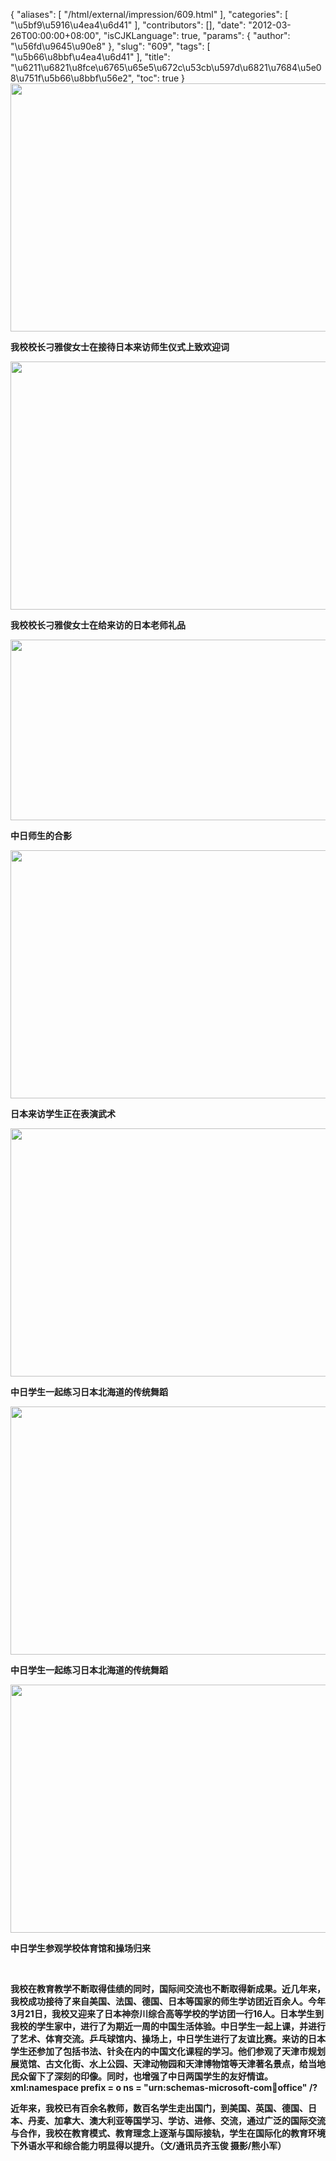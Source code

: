 {
    "aliases": [
        "/html/external/impression/609.html"
    ],
    "categories": [
        "\u5bf9\u5916\u4ea4\u6d41"
    ],
    "contributors": [],
    "date": "2012-03-26T00:00:00+08:00",
    "isCJKLanguage": true,
    "params": {
        "author": "\u56fd\u9645\u90e8"
    },
    "slug": "609",
    "tags": [
        "\u5b66\u8bbf\u4ea4\u6d41"
    ],
    "title": "\u6211\u6821\u8fce\u6765\u65e5\u672c\u53cb\u597d\u6821\u7684\u5e08\u751f\u5b66\u8bbf\u56e2",
    "toc": true
}
**<img
    src="https://cdn.tfls.online/mirror/full/3e96b3cfa0de678358ceb35a395c195eebed4729.jpg"
    style="display:block;margin-left:auto;margin-right:auto;"
    decoding="async"
    fetchpriority="auto"
    loading="lazy"
    height="397"
    width="600"
/>**

**我校校长刁雅俊女士在接待日本来访师生仪式上致欢迎词**

**<img
    src="https://cdn.tfls.online/mirror/full/4bf907d84dab1f2a7e37925b1b8f2136265b992b.jpg"
    style="display:block;margin-left:auto;margin-right:auto;"
    decoding="async"
    fetchpriority="auto"
    loading="lazy"
    height="397"
    width="600"
/>**

**我校校长刁雅俊女士在给来访的日本老师礼品**

**<img
    src="https://cdn.tfls.online/mirror/full/705ebb84d30ce4e1b0a86b493646b4d5fbf4dece.jpg"
    style="display:block;margin-left:auto;margin-right:auto;"
    decoding="async"
    fetchpriority="auto"
    loading="lazy"
    height="289"
    width="600"
/>**

**中日师生的合影**

**<img
    src="https://cdn.tfls.online/mirror/full/cbcee26d42a7183d1e029c57dac5f150ff515a81.jpg"
    style="display:block;margin-left:auto;margin-right:auto;"
    decoding="async"
    fetchpriority="auto"
    loading="lazy"
    height="397"
    width="600"
/>**

**日本来访学生正在表演武术**

**<img
    src="https://cdn.tfls.online/mirror/full/6ba9648bb093a77ea45f1ddc88431b6518687955.jpg"
    style="display:block;margin-left:auto;margin-right:auto;"
    decoding="async"
    fetchpriority="auto"
    loading="lazy"
    height="397"
    width="600"
/>**

**中日学生一起练习日本北海道的传统舞蹈**

**<img
    src="https://cdn.tfls.online/mirror/full/fdb042358a34e77e7327901088e1c76789e5dea5.jpg"
    style="display:block;margin-left:auto;margin-right:auto;"
    decoding="async"
    fetchpriority="auto"
    loading="lazy"
    height="397"
    width="600"
/>**

**中日学生一起练习日本北海道的传统舞蹈**

**<img
    src="https://cdn.tfls.online/mirror/full/f0a4223738196e0624010237e9c77619ce41b952.jpg"
    style="display:block;margin-left:auto;margin-right:auto;"
    decoding="async"
    fetchpriority="auto"
    loading="lazy"
    height="397"
    width="600"
/>**

**中日学生参观学校体育馆和操场归来**

 

**我校在教育教学不断取得佳绩的同时，国际间交流也不断取得新成果。近几年来，我校成功接待了来自美国、法国、德国、日本等国家的师生学访团近百余人。今年3月21日，我校又迎来了日本神奈川综合高等学校的学访团一行16人。日本学生到我校的学生家中，进行了为期近一周的中国生活体验。中日学生一起上课，并进行了艺术、体育交流。乒乓球馆内、操场上，中日学生进行了友谊比赛。来访的日本学生还参加了包括书法、针灸在内的中国文化课程的学习。他们参观了天津市规划展览馆、古文化街、水上公园、天津动物园和天津博物馆等天津著名景点，给当地民众留下了深刻的印像。同时，也增强了中日两国学生的友好情谊。xml:namespace prefix = o ns = "urn:schemas-microsoft-com:office:office" /?**

**近年来，我校已有百余名教师，数百名学生走出国门，到美国、英国、德国、日本、丹麦、加拿大、澳大利亚等国学习、学访、进修、交流，通过广泛的国际交流与合作，我校在教育模式、教育理念上逐渐与国际接轨，学生在国际化的教育环境下外语水平和综合能力明显得以提升。（文/通讯员齐玉俊 摄影/熊小军）**

